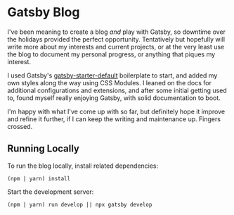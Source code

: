 # Gatsby Blog

I've been meaning to create a blog *and* play with Gatsby, so downtime over the holidays provided the perfect opportunity. Tentatively but hopefully will write more about my interests and current projects, or at the very least use the blog to document my personal progress, or anything that piques my interest.

I used Gatsby's [gatsby-starter-default](https://github.com/gatsbyjs/gatsby-starter-default) boilerplate to start, and added my own styles along the way using CSS Modules. I leaned on the docs for additional configurations and extensions, and after some initial getting used to, found myself really enjoying Gatsby, with solid documentation to boot.

I'm happy with what I've come up with so far, but definitely hope it improve and refine it further, if I can keep the writing and maintenance up. Fingers crossed.

## Running Locally
To run the blog locally, install related dependencies:
```
(npm | yarn) install
```

Start the development server:
```
(npm | yarn) run develop || npx gatsby develop
```
